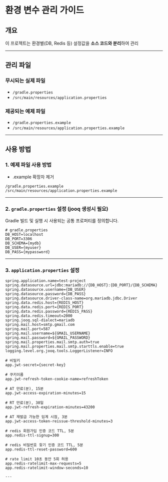 # 환경 변수 관리 가이드

## 개요
이 프로젝트는 환경별(DB, Redis 등) 설정값을 **소스 코드와 분리**하여 관리

---

## 관리 파일

### 무시되는 실제 파일
- `/gradle.properties`
- `/src/main/resources/application.properties`

### 제공되는 예제 파일
- `/gradle.properties.example`
- `/src/main/resources/application.properties.example`

---

## 사용 방법

### 1. 예제 파일 사용 방법
 - .example 확장자 제거
```text
/gradle.properties.example
/src/main/resources/application.properties.example
```

---

### 2. `gradle.properties` 설정 (jooq 생성시 필요)
Gradle 빌드 및 실행 시 사용되는 공통 프로퍼티를 정의합니다.

```properties
# gradle.properties
DB_HOST=localhost
DB_PORT=3306
DB_SCHEMA={mydb}
DB_USER={myuser}
DB_PASS={mypassword}
```

---

### 3. `application.properties` 설정

```properties
spring.application.name=test-project
spring.datasource.url=jdbc:mariadb://{DB_HOST}:{DB_PORT}/{DB_SCHEMA}
spring.datasource.username={DB_USER}
spring.datasource.password={DB_PASS}
spring.datasource.driver-class-name=org.mariadb.jdbc.Driver
spring.data.redis.host={REDIS_HOST}
spring.data.redis.port={REDIS_PORT}
spring.data.redis.password={REDIS_PASS}
spring.data.redis.timeout=2000
spring.jooq.sql-dialect=mariadb
spring.mail.host=smtp.gmail.com
spring.mail.port=587
spring.mail.username=${GMAIL_USERNAME}
spring.mail.password=${GMAIL_PASSWORD}
spring.mail.properties.mail.smtp.auth=true
spring.mail.properties.mail.smtp.starttls.enable=true
logging.level.org.jooq.tools.LoggerListener=INFO

# 비밀키
app.jwt-secret={secret-key}

# 쿠키이름
app.jwt-refresh-token-cookie-name=refreshToken

# AT 만료(분), 15분
app.jwt-access-expiration-minutes=15

# RT 만료(분), 30일
app.jwt-refresh-expiration-minutes=43200

# AT 재발급 가능한 임계 시점, 3분
app.jwt-access-token-reissue-threshold-minutes=3

# redis 회원가입 인증 코드 TTL, 5분
app.redis-ttl-signup=300

# redis 비밀번호 찾기 인증 코드 TTL, 5분
app.redis-ttl-reset-password=600

# rate limit 10초 동안 5회 허용
app.redis-ratelimit-max-requests=5
app.redis-ratelimit-window-seconds=10

---

